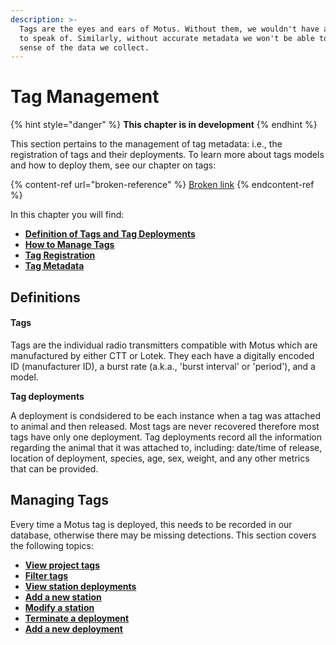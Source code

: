 ```yaml
---
description: >-
  Tags are the eyes and ears of Motus. Without them, we wouldn't have any data
  to speak of. Similarly, without accurate metadata we won't be able to make
  sense of the data we collect.
---
```


# Tag Management

{% hint style="danger" %}
**This chapter is in development**
{% endhint %}

This section pertains to the management of tag metadata: i.e., the registration of tags and their deployments. To learn more about tags models and how to deploy them, see our chapter on tags:

{% content-ref url="broken-reference" %}
[Broken link](broken-reference)
{% endcontent-ref %}

In this chapter you will find:

* ****[**Definition of Tags and Tag Deployments**](./#introducing...stations)****
* ****[**How to Manage Tags**](tag-metadata.md)****
* ****[**Tag Registration**](tag-registration.md)****
* ****[**Tag Metadata**](tag-metadata.md)****

## Definitions

#### Tags

Tags are the individual radio transmitters compatible with Motus which are manufactured by either CTT or Lotek. They each have a digitally encoded ID (manufacturer ID), a burst rate (a.k.a., 'burst interval' or 'period'), and a model.

**Tag deployments**

A deployment is condsidered to be each instance when a tag was attached to animal and then released. Most tags are never recovered therefore most tags have only one deployment. Tag deployments record all the information regarding the animal that it was attached to, including: date/time of release, location of deployment, species, age, sex, weight, and any other metrics that can be provided.

## Managing Tags

Every time a Motus tag is deployed, this needs to be recorded in our database, otherwise there may be missing detections. This section covers the following topics:

* ****[**View project tags**](./#view-project-stations)****
* ****[**Filter tags**](./#filter-stations)****
* ****[**View station deployments**](./#view-station-deployments)****
* ****[**Add a new station**](./#add-a-new-station)****
* ****[**Modify a station**](./#modify-a-station)****
* ****[**Terminate a deployment**](./#terminate-a-deployment)****
* ****[**Add a new deployment**](./#add-a-deployment)****
